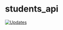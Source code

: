 # students_api

[![Updates](https://pyup.io/repos/github/smirnovvad/students_api/shield.svg)](https://pyup.io/repos/github/smirnovvad/students_api/)
